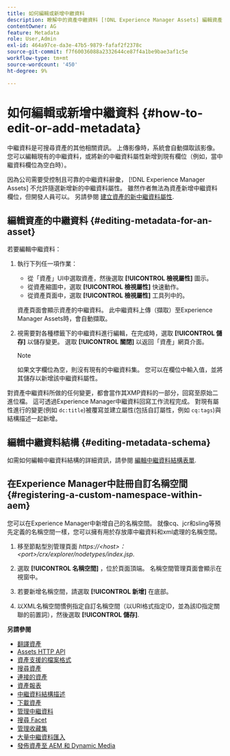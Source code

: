 ```yaml
---
title: 如何編輯或新增中繼資料
description: 瞭解中的資產中繼資料 [!DNL Experience Manager Assets] 編輯資產中繼資料的各種方式。
contentOwner: AG
feature: Metadata
role: User,Admin
exl-id: 464a97ce-da3e-47b5-9879-fafaf2f2378c
source-git-commit: f7f60036088a2332644ce87f4a1be9bae3af1c5e
workflow-type: tm+mt
source-wordcount: '450'
ht-degree: 9%

---
```


# 如何編輯或新增中繼資料 {#how-to-edit-or-add-metadata}

中繼資料是可搜尋資產的其他相關資訊。 上傳影像時，系統會自動擷取該影像。 您可以編輯現有的中繼資料，或將新的中繼資料屬性新增到現有欄位（例如，當中繼資料欄位為空白時）。

因為公司需要受控制且可靠的中繼資料辭彙， [!DNL Experience Manager Assets] 不允許隨選新增新的中繼資料屬性。 雖然作者無法為資產新增中繼資料欄位，但開發人員可以。 另請參閱 [建立資產的新中繼資料屬性](meta-edit.md#editing-metadata-schema).

## 編輯資產的中繼資料 {#editing-metadata-for-an-asset}

若要編輯中繼資料：

1. 執行下列任一項作業：

   * 從「資產」UI中選取資產，然後選取 **[!UICONTROL 檢視屬性]** 圖示。
   * 從資產縮圖中，選取 **[!UICONTROL 檢視屬性]** 快速動作。
   * 從資產頁面中，選取 **[!UICONTROL 檢視屬性]** 工具列中的。

   資產頁面會顯示資產的中繼資料。 此中繼資料上傳（擷取）至Experience Manager Assets時，會自動擷取。

1. 視需要對各種標籤下的中繼資料進行編輯，在完成時，選取 **[!UICONTROL 儲存]** 以儲存變更。 選取 **[!UICONTROL 關閉]** 以返回「資產」網頁介面。

   >[!NOTE]
   >
   >如果文字欄位為空，則沒有現有的中繼資料集。 您可以在欄位中輸入值，並將其儲存以新增該中繼資料屬性。

對資產中繼資料所做的任何變更，都會當作其XMP資料的一部分，回寫至原始二進位檔。 這可透過Experience Manager中繼資料回寫工作流程完成。 對現有屬性進行的變更(例如 `dc:title`)被覆寫並建立屬性(包括自訂屬性，例如 `cq:tags`)與結構描述一起新增。

<!-- XMP write-back is supported and enabled for the platforms and file formats described in technical requirements. -->

## 編輯中繼資料結構 {#editing-metadata-schema}

如需如何編輯中繼資料結構的詳細資訊，請參閱 [編輯中繼資料結構表單](metadata-schemas.md#edit-metadata-schema-forms).

## 在Experience Manager中註冊自訂名稱空間 {#registering-a-custom-namespace-within-aem}

您可以在Experience Manager中新增自己的名稱空間。 就像cq、jcr和sling等預先定義的名稱空間一樣，您可以擁有用於存放庫中繼資料和xml處理的名稱空間。

1. 移至節點型別管理頁面 *https://&lt;host>：&lt;port>/crx/explorer/nodetypes/index.jsp*.
1. 選取 **[!UICONTROL 名稱空間]** ，位於頁面頂端。 名稱空間管理頁面會顯示在視窗中。

1. 若要新增名稱空間，請選取 **[!UICONTROL 新增]** 在底部。
1. 以XML名稱空間慣例指定自訂名稱空間（以URI格式指定ID，並為該ID指定關聯的前置詞），然後選取 **[!UICONTROL 儲存]**.

**另請參閱**

* [翻譯資產](translate-assets.md)
* [Assets HTTP API](mac-api-assets.md)
* [資產支援的檔案格式](file-format-support.md)
* [搜尋資產](search-assets.md)
* [連接的資產](use-assets-across-connected-assets-instances.md)
* [資產報表](asset-reports.md)
* [中繼資料結構描述](metadata-schemas.md)
* [下載資產](download-assets-from-aem.md)
* [管理中繼資料](manage-metadata.md)
* [搜尋 Facet](search-facets.md)
* [管理收藏集](manage-collections.md)
* [大量中繼資料匯入](metadata-import-export.md)
* [發佈資產至 AEM 和 Dynamic Media](/help/assets/publish-assets-to-aem-and-dm.md)
